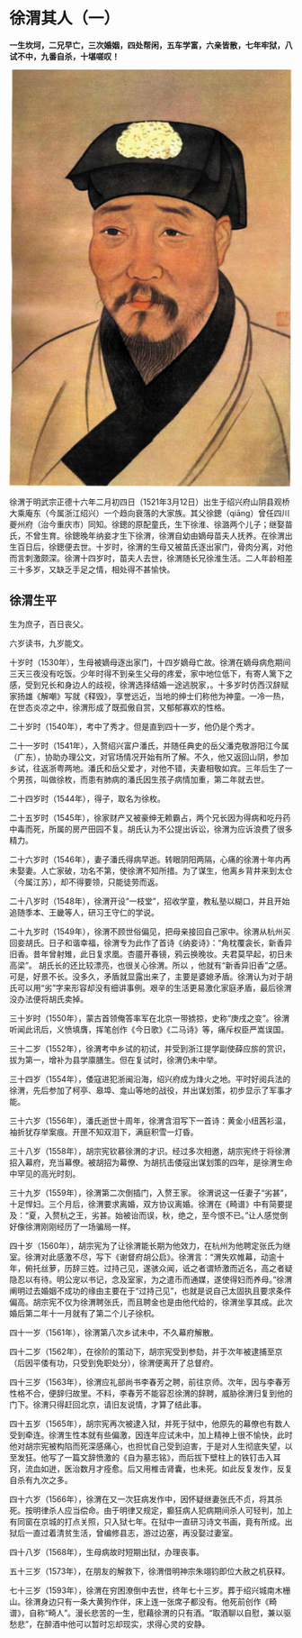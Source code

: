 # 徐渭其人（一）

**一生坎坷，二兄早亡，三次婚姻，四处帮闲，五车学富，六亲皆散，七年牢狱，八试不中，九番自杀，十堪嗟叹！**

![徐渭](format,f_jpg.jpeg)

徐渭于明武宗正德十六年二月初四日（1521年3月12日）出生于绍兴府山阴县观桥大乘庵东（今属浙江绍兴）一个趋向衰落的大家族。其父徐鏓（qiāng）曾任四川夔州府（治今重庆市）同知。徐鏓的原配童氏，生下徐淮、徐潞两个儿子；继娶苗氏，不曾生育。徐鏓晚年纳妾才生下徐渭，徐渭自幼由嫡母苗夫人抚养。在徐渭出生百日后，徐鏓便去世。十岁时，徐渭的生母又被苗氏逐出家门，骨肉分离，对他而言刺激颇深。徐渭十四岁时，苗夫人去世，徐渭随长兄徐淮生活。二人年龄相差三十多岁，又缺乏手足之情，相处得不甚愉快。

## 徐渭生平

生为庶子，百日丧父。

六岁读书，九岁能文。

十岁时（1530年），生母被嫡母逐出家门，十四岁嫡母亡故。徐渭在嫡母病危期间三天三夜没有吃饭。少年时得不到亲生父母的疼爱，家中地位低下，有寄人篱下之感，受到兄长和身边人的歧视，徐渭选择结婚一途逃脱家，。十多岁时仿西汉辞赋家扬雄《解嘲》写就《释毁》，享誉远近，当地的绅士们称他为神童。一冷一热，在世态炎凉之中，徐渭形成了既孤傲自赏，又郁郁寡欢的性格。

二十岁时（1540年），考中了秀才。但是直到四十一岁，他仍是个秀才。

二十一岁时（1541年），入赘绍兴富户潘氏，并随任典史的岳父潘克敬游阳江今属（广东），协助办理公文，对官场情况开始有所了解。不久，他又返回山阴，参加乡试，往返浙粤两地。潘氏和岳父爱才，对他不错，夫妻相敬如宾。三年后生了一个男孩，叫做徐枚，而患有肺病的潘氏因生孩子病情加重，第二年就去世。

二十四岁时（1544年），得子，取名为徐枚。

二十五岁时（1545年），徐家财产又被豪绅无赖霸占，两个兄长因为得病和吃丹药中毒而死，所属的房产田园不复。胡氏认为不公提出诉讼，徐渭为应诉浪费了很多精力。

二十六岁时（1546年），妻子潘氏得病早逝。转眼阴阳两隔，心痛的徐渭十年内再未娶妻。人亡家破，功名不第，使徐渭不知所措。为了谋生，他离乡背井来到太仓（今属江苏），却不得要领，只能徒劳而返。

二十八岁时（1548年），徐渭开设“一枝堂”，招收学童，教私塾以糊口，并且开始追随季本、王畿等人，研习王守仁的学说。

二十九岁时（1549年），徐渭不顾世俗偏见，把母亲接回自己家中。徐渭从杭州买回妾胡氏。日子和谐幸福，徐渭专为此作了首诗《纳妾诗》：“角枕覆衾长，新香异旧香。昔年曾射雉，此日复求凰。杏靥开春镜，鸦云换晚妆。夫君莫早起，初日未高梁”。 胡氏长的还比较漂亮，也很关心徐渭。所以 ，他就有“新香异旧香”之感。可是，好景不长。没多久，矛盾就显露出来了，主要是婆媳矛盾。徐渭认为对于胡氏可以用“劣”字来形容却没有细讲事例。艰辛的生活更易激化家庭矛盾，最后徐渭没办法便将胡氏卖掉。

三十岁时（1550年），蒙古首领俺答率军在北京一带掳掠，史称“庚戌之变”。徐渭听闻此讯后，义愤填膺，挥笔创作《今日歌》《二马诗》等，痛斥权臣严嵩误国。

三十二岁（1552年），徐渭考中乡试的初试，并受到浙江提学副使薛应旂的赏识，拔为第一，增补为县学廪膳生。但在复试时，徐渭仍未中举。

三十四岁（1554年），倭寇进犯浙闽沿海，绍兴府成为烽火之地。平时好阅兵法的徐渭，先后参加了柯亭、皋埠、龛山等地的战役，并出谋划策，初步显示了军事才能。

三十六岁（1556年），潘氏逝世十周年，徐渭含泪写下一首诗：黄金小纽茜衫温，袖折犹存举案痕。开匣不知双泪下，满庭积雪一灯昏。

三十八岁（1558年），胡宗宪钦慕徐渭的才识。经过多次相邀，胡宗宪终于将徐渭招入幕府，充当幕僚。被胡招为幕僚、为胡抗击倭寇出谋划策的四年，是徐渭生命中罕见的高光时刻。

三十九岁（1559年），徐渭第二次倒插门，入赘王家。 徐渭说这一任妻子“劣甚”，十足悍妇。三个月后，徐渭要求离婚，双方协议离婚。徐渭在《畸谱》中有简要提及：“夏，入赘杭之王，劣甚。始被诒而误，秋，绝之，至今恨不已。”让人感觉倒好像徐渭刚刚经历了一场骗局一样。

四十岁（1560年），胡宗宪为了让徐渭能长期为他效力，在杭州为他聘定张氏为继室。徐渭对此感激不尽，写下《谢督府胡公启》。徐渭言：“渭失欢帷幕，动逾十年，俯托丝萝，历辞三姓。过持己见，遂骇众闻，诋之者谓矫激而近名，高之者疑隐忍以有待。明公宠以书记，念及室家，为之遣币而通媒，遂使得妇而养母。”徐渭阐明过去婚姻不成功的缘由主要在于“过持己见”，也就是说自己太固执且要求条件偏高。胡宗宪不仅为徐渭聘张氏，而且聘金也是由他代给的，徐渭坐享其成。此次婚后第二年十一月就有了第二个儿子徐枳。

四十一岁（1561年），徐渭第八次乡试未中，不久幕府解散。

四十二岁（1562年），在徐阶的策动下，胡宗宪受到参劾，并于次年被逮捕至京（后因平倭有功，只受到免职处分），徐渭便离开了总督府。

四十三岁（1563年），徐渭应礼部尚书李春芳之聘，前往京师。次年，因与李春芳性格不合，便辞归故里。不料，李春芳不能容忍徐渭的辞聘，威胁徐渭归复到他的门下。徐渭只得赶回北京，请旧友说情，才算了结此事。

四十五岁（1565年），胡宗宪再次被逮入狱，并死于狱中，他原先的幕僚也有数人受到牵连。徐渭生性本就有些偏激，因连年应试未中，加上精神上很不愉快，此时他对胡宗宪被构陷而死深感痛心，也担忧自己受到迫害，于是对人生彻底失望，以至发狂。他写了一篇文辞愤激的《自为墓志铭》，而后拔下壁柱上的铁钉击入耳窍，流血如迸，医治数月才痊愈。后又用椎击肾囊，也未死。如此反复发作，反复自杀有九次之多。

四十六岁（1566年），徐渭在又一次狂病发作中，因怀疑继妻张氏不贞，将其杀死。按明律杀人应当偿命。由于明律又规定，癫狂病人犯病期间杀人可轻判，加上有同窗在京城的打点关照，只入狱七年。在狱中一直研习诗文书画，竟有所成。出狱后一直过着清贫生活，曾编修县志，游过边塞，再没娶过妻室。

四十八岁（1568年），生母病故时短期出狱，办理丧事。

五十三岁（1573年），在朋友的解救下，徐渭借明神宗朱翊钧即位大赦之机获释。

七十三岁（1593年），徐渭在穷困潦倒中去世，终年七十三岁。葬于绍兴城南木栅山。徐渭身边只有一条大黄狗作伴，床上连一张席子都没有。他死前创作《畸谱》，自称“畸人”。漫长悲苦的一生，慰藉徐渭的只有酒。“取酒聊以自慰，兼以驱愁悲”，在醉酒中他可以暂时忘却现实，求得心灵的安静。





